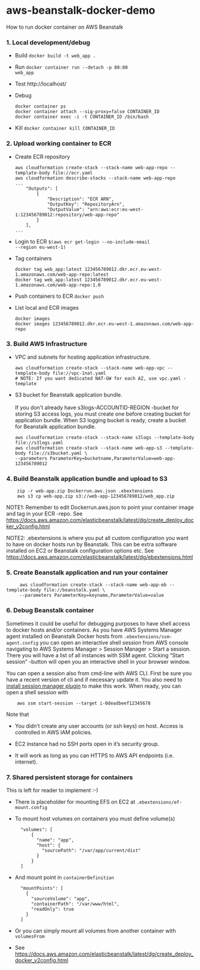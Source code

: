 # aws-beanstalk-docker-demo
How to run docker container on AWS Beanstalk

### 1. Local development/debug
  * Build <code>docker build -t web_app .</code>
  * Run <code>docker container run --detach -p 80:80 web_app</code>
  * Test http://localhost/
  * Debug
  
        docker container ps
        docker container attach --sig-proxy=false CONTAINER_ID
        docker container exec -i -t CONTAINER_ID /bin/bash
        
  * Kill <code>docker container kill CONTAINER_ID</code>

### 2. Upload working container to ECR
  * Create ECR repository<br>

        aws cloudformation create-stack --stack-name web-app-repo --template-body file://ecr.yaml
        aws cloudformation describe-stacks --stack-name web-app-repo
        ...
            "Outputs": [
                {
                    "Description": "ECR ARN", 
                    "OutputKey": "RepositoryArn", 
                    "OutputValue": "arn:aws:ecr:eu-west-1:123456789012:repository/web-app-repo"
                }
            ],
        ...
 
  * Login to ECR <code>$(aws ecr get-login --no-include-email --region eu-west-1)</code>
  * Tag containers
  
        docker tag web_app:latest 123456789012.dkr.ecr.eu-west-1.amazonaws.com/web-app-repo:latest
        docker tag web_app:latest 123456789012.dkr.ecr.eu-west-1.amazonaws.com/web-app-repo:1.0
      
  * Push containers to ECR <code>docker push</code>
  * List local and ECR images
  
        docker images
        docker images 123456789012.dkr.ecr.eu-west-1.amazonaws.com/web-app-repo

### 3. Build AWS Infrastructure

   * VPC and subnets for hosting application infrastructure.

         aws cloudformation create-stack --stack-name web-app-vpc --template-body file://vpc-1nat.yaml
         # NOTE: If you want dedicated NAT-GW for each AZ, use vpc.yaml -template

   * S3 bucket for Beanstalk application bundle.<br><br>
If you don't already have s3logs-ACCOUNTID-REGION -bucket for storing S3 access logs,
you must create one before creating bucket for application bundle. When S3 logging bucket is ready,
create a bucket for Beanstalk application bundle.

         aws cloudformation create-stack --stack-name s3logs --template-body file://s3logs.yaml
         aws cloudformation create-stack --stack-name web-app-s3 --template-body file://s3bucket.yaml \
         --parameters ParameterKey=bucketname,ParameterValue=web-app-123456789012

### 4. Build Beanstalk application bundle and upload to S3

        zip -r web-app.zip Dockerrun.aws.json .ebextensions
        aws s3 cp web-app.zip s3://web-app-123456789012/web_app.zip

NOTE1: Remember to edit Dockerrun.aws.json to point your container image and tag in your ECR -repo. See https://docs.aws.amazon.com/elasticbeanstalk/latest/dg/create_deploy_docker_v2config.html

NOTE2: .ebextensions is where you put all custom configuration you want to have on docker hosts run by Beanstalk. This can be extra software installed on EC2 or Beanstalk configuration options etc. See https://docs.aws.amazon.com/elasticbeanstalk/latest/dg/ebextensions.html

### 5. Create Beanstalk application and run your container

         aws cloudformation create-stack --stack-name web-app-eb --template-body file://beanstalk.yaml \
         --parameters ParameterKey=keyname,ParameterValue=value

### 6. Debug Beanstalk container

Sometimes it could be useful for debugging purposes to have shell access to docker hosts and/or containers.
As you have AWS Systems Manager agent installed on Beanstalk Docker hosts from `.ebextensions/ssm-agent.config`
you can open an interactive shell session from AWS console navigating to AWS Systems Manager > Session Manager > Start a session. There you will have a list of all instances with SSM agent. Clicking “Start session” -button will open you an interactive shell in your browser window.

You can open a session also from cmd-line with AWS CLI. First be sure you have a recent version of cli and if necessary update it. You also need to [install session manager plugin](https://docs.aws.amazon.com/systems-manager/latest/userguide/session-manager-working-with-install-plugin.html) to make this work. When ready, you can open a shell session with

        aws ssm start-session --target i-0deadbeef12345678

Note that

* You didn’t create any user accounts (or ssh keys) on host. Access is controlled in AWS IAM policies.

* EC2 instance had no SSH ports open in it’s security group.

* It will work as long as you can HTTPS to AWS API endpoints (i.e. internet).


### 7. Shared persistent storage for containers

This is left for reader to implement :-)

* There is placeholder for mounting EFS on EC2 at `.ebextensions/ef-mount.config`

* To mount host volumes on containers you must define volume(s)

        "volumes": [
            {
              "name": "app",
              "host": {
                "sourcePath": "/var/app/current/dist"
              }
            }
        ]

* And mount point in `containerDefinition` 

        "mountPoints": [
          {
            "sourceVolume": "app",
            "containerPath": "/var/www/html",
            "readOnly": true
          }
        ]

* Or you can simply mount all volumes from another container with `volumesFrom`

* See https://docs.aws.amazon.com/elasticbeanstalk/latest/dg/create_deploy_docker_v2config.html